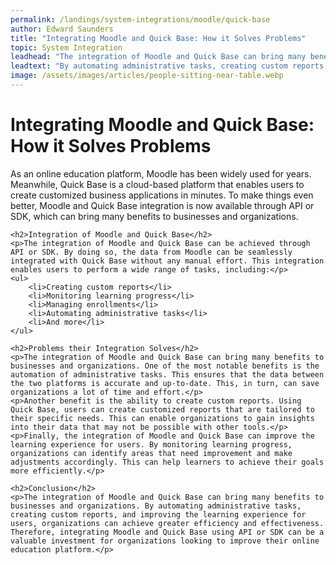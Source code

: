 ```yaml
---
permalink: /landings/system-integrations/moodle/quick-base
author: Edward Saunders
title: "Integrating Moodle and Quick Base: How it Solves Problems"
topic: System Integration
leadhead: "The integration of Moodle and Quick Base can bring many benefits to businesses and organizations"
leadtext: "By automating administrative tasks, creating custom reports, and improving the learning experience for users, organizations can achieve greater efficiency and effectiveness. Therefore, integrating Moodle and Quick Base using API or SDK can be a valuable investment for organizations looking to improve their online education platform."
image: /assets/images/articles/people-sitting-near-table.webp
---
```

<div class="arttext">	<h1>Integrating Moodle and Quick Base: How it Solves Problems</h1>
	<p>As an online education platform, Moodle has been widely used for years. Meanwhile, Quick Base is a cloud-based platform that enables users to create customized business applications in minutes. To make things even better, Moodle and Quick Base integration is now available through API or SDK, which can bring many benefits to businesses and organizations.</p>

	<h2>Integration of Moodle and Quick Base</h2>
	<p>The integration of Moodle and Quick Base can be achieved through API or SDK. By doing so, the data from Moodle can be seamlessly integrated with Quick Base without any manual effort. This integration enables users to perform a wide range of tasks, including:</p>
	<ul>
		<li>Creating custom reports</li>
		<li>Monitoring learning progress</li>
		<li>Managing enrollments</li>
		<li>Automating administrative tasks</li>
		<li>And more</li>
	</ul>

	<h2>Problems their Integration Solves</h2>
	<p>The integration of Moodle and Quick Base can bring many benefits to businesses and organizations. One of the most notable benefits is the automation of administrative tasks. This ensures that the data between the two platforms is accurate and up-to-date. This, in turn, can save organizations a lot of time and effort.</p>
	<p>Another benefit is the ability to create custom reports. Using Quick Base, users can create customized reports that are tailored to their specific needs. This can enable organizations to gain insights into their data that may not be possible with other tools.</p>
	<p>Finally, the integration of Moodle and Quick Base can improve the learning experience for users. By monitoring learning progress, organizations can identify areas that need improvement and make adjustments accordingly. This can help learners to achieve their goals more efficiently.</p>

	<h2>Conclusion</h2>
	<p>The integration of Moodle and Quick Base can bring many benefits to businesses and organizations. By automating administrative tasks, creating custom reports, and improving the learning experience for users, organizations can achieve greater efficiency and effectiveness. Therefore, integrating Moodle and Quick Base using API or SDK can be a valuable investment for organizations looking to improve their online education platform.</p>
</div>